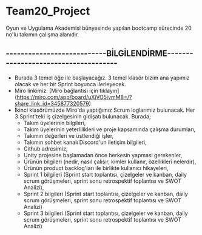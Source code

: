 # Team20_Project
Oyun ve Uygulama Akademisi bünyesinde yapılan bootcamp sürecinde 20 no'lu takımın çalışma alanıdır.
## ---------------------------BİLGİLENDİRME-------------------------------------
- Burada 3 temel öğe ile başlayacağız. 3 temel klasör bizim ana yapımız olacak ve her bir Sprint boyunca ilerleyecek.
- Miro linkimiz: [Miro bağlantısı için tıklayın] (https://miro.com/app/board/uXjVO5ivmM8=/?share_link_id=345877320579)
- İkinci klasörümüzde Miro'da yaptığımız Scrum loglarımız bulunacak. Her 3 Sprint'teki iş çizelgesinin gidişatı bulunacak. Burada;
   + Takım üyelerinin bilgileri,
   + Takım üyelerinin yeterlilikleri ve proje kapsamında çalışma durumları,
   + Takımın değerleri ve üstlendiği işler,
   + Takımın sohbet kanalı Discord'un iletişim bilgileri,
   + Github adresimiz,
   + Unity projesine başlamadan önce herkesin yapması gerekenler,
   + Ürünün bilgileri (nedir, nasıl çalışır, kimler kullanır, özellikleri nelerdir),
   + Ürünün product backlog'ları ile birlikte kullanıcı hikayeleri,
   + Sprint 1 bilgileri (Sprint start toplantısı, çizelgeler ve kanban, daily scrum görüşmeleri, sprint sonu retrospektif toplantısı ve SWOT Analizi),
   + Sprint 2 bilgileri (Sprint start toplantısı, çizelgeler ve kanban, daily scrum görüşmeleri, sprint sonu retrospektif toplantısı ve SWOT Analizi)
   + Sprint 3 bilgileri (Sprint start toplantısı, çizelgeler ve kanban, daily scrum görüşmeleri, sprint sonu retrospektif toplantısı ve SWOT Analizi)
